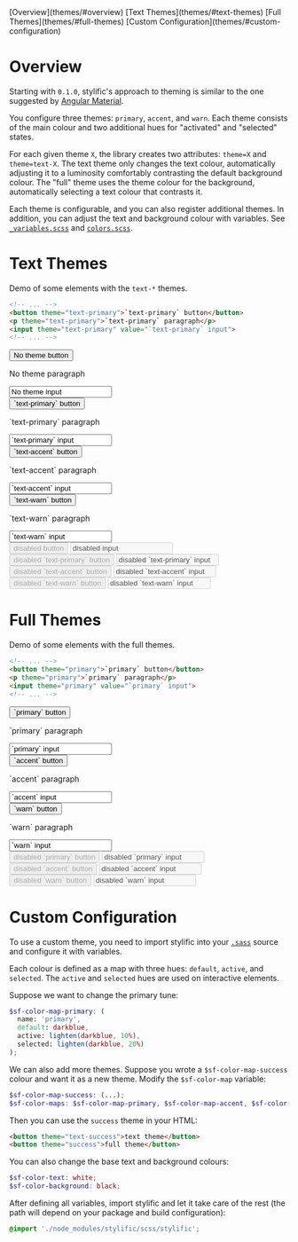 <!-- TOC -->
<div sf-collapse doc-toc theme="text-accent">
  <label class="active" theme="accent"></label>
  <div sf-collapse-body>
    [Overview](themes/#overview)
    [Text Themes](themes/#text-themes)
    [Full Themes](themes/#full-themes)
    [Custom Configuration](themes/#custom-configuration)
  </div>
</div>

# Overview

Starting with `0.1.0`, stylific's approach to theming is similar to the one
suggested by [Angular
Material](https://material.angularjs.org/latest/#/layout/container).

You configure three themes: `primary`, `accent`, and `warn`. Each theme consists
of the main colour and two additional hues for "activated" and "selected"
states.

For each given theme `X`, the library creates two attributes: `theme=X` and
`theme=text-X`. The text theme only changes the text colour, automatically
adjusting it to a luminosity comfortably contrasting the default background
colour. The "full" theme uses the theme colour for the background, automatically
selecting a text colour that contrasts it.

Each theme is configurable, and you can also register additional themes. In
addition, you can adjust the text and background colour with variables. See
[`_variables.scss`](https://github.com/Mitranim/stylific/tree/master/scss/_variables.scss)
and
[`colors.scss`](https://github.com/Mitranim/stylific/tree/master/scss/colors.scss).

# Text Themes

Demo of some elements with the `text-*` themes.

```html
<!-- ... -->
<button theme="text-primary">`text-primary` button</button>
<p theme="text-primary">`text-primary` paragraph</p>
<input theme="text-primary" value="`text-primary` input">
<!-- ... -->
```

<div doc-demo style="display: block" class="space-out">
  <div layout="space-between cross-center">
    <button>No theme button</button>
    <p>No theme paragraph</p>
    <input value="No theme input">
  </div>
  <div layout="space-between cross-center">
    <button theme="text-primary">`text-primary` button</button>
    <p theme="text-primary">`text-primary` paragraph</p>
    <input theme="text-primary" value="`text-primary` input">
  </div>
  <div layout="space-between cross-center">
    <button theme="text-accent">`text-accent` button</button>
    <p theme="text-accent">`text-accent` paragraph</p>
    <input theme="text-accent" value="`text-accent` input">
  </div>
  <div layout="space-between cross-center">
    <button theme="text-warn">`text-warn` button</button>
    <p theme="text-warn">`text-warn` paragraph</p>
    <input theme="text-warn" value="`text-warn` input">
  </div>
  <div layout="space-between cross-center">
    <button disabled>disabled button</button>
    <input disabled value="disabled input">
  </div>
  <div layout="space-between cross-center">
    <button disabled theme="text-primary">disabled `text-primary` button</button>
    <input disabled theme="text-primary" value="disabled `text-primary` input">
  </div>
  <div layout="space-between cross-center">
    <button disabled theme="text-accent">disabled `text-accent` button</button>
    <input disabled theme="text-accent" value="disabled `text-accent` input">
  </div>
  <div layout="space-between cross-center">
    <button disabled theme="text-warn">disabled `text-warn` button</button>
    <input disabled theme="text-warn" value="disabled `text-warn` input">
  </div>
</div>

# Full Themes

Demo of some elements with the full themes.

```html
<!-- ... -->
<button theme="primary">`primary` button</button>
<p theme="primary">`primary` paragraph</p>
<input theme="primary" value="`primary` input">
<!-- ... -->
```

<div doc-demo style="display: block" class="space-out">
  <div layout="space-between cross-center">
    <button theme="primary">`primary` button</button>
    <p theme="primary">`primary` paragraph</p>
    <input theme="primary" value="`primary` input">
  </div>
  <div layout="space-between cross-center">
    <button theme="accent">`accent` button</button>
    <p theme="accent">`accent` paragraph</p>
    <input theme="accent" value="`accent` input">
  </div>
  <div layout="space-between cross-center">
    <button theme="warn">`warn` button</button>
    <p theme="warn">`warn` paragraph</p>
    <input theme="warn" value="`warn` input">
  </div>
  <div layout="space-between cross-center">
    <button disabled theme="primary">disabled `primary` button</button>
    <input disabled theme="primary" value="disabled `primary` input">
  </div>
  <div layout="space-between cross-center">
    <button disabled theme="accent">disabled `accent` button</button>
    <input disabled theme="accent" value="disabled `accent` input">
  </div>
  <div layout="space-between cross-center">
    <button disabled theme="warn">disabled `warn` button</button>
    <input disabled theme="warn" value="disabled `warn` input">
  </div>
</div>

# Custom Configuration

To use a custom theme, you need to import stylific into your
[`.sass`](http://sass-lang.com) source and configure it with variables.

Each colour is defined as a map with three hues: `default`, `active`, and
`selected`. The `active` and `selected` hues are used on interactive elements.

Suppose we want to change the primary tune:

```scss
$sf-color-map-primary: (
  name: 'primary',
  default: darkblue,
  active: lighten(darkblue, 10%),
  selected: lighten(darkblue, 20%)
);
```

We can also add more themes. Suppose you wrote a `$sf-color-map-success` colour
and want it as a new theme. Modify the `$sf-color-map` variable:

```scss
$sf-color-map-success: (...);
$sf-color-maps: $sf-color-map-primary, $sf-color-map-accent, $sf-color-map-warn, $sf-color-map-success;
```

Then you can use the `success` theme in your HTML:

```html
<button theme="text-success">text theme</button>
<button theme="success">full theme</button>
```

You can also change the base text and background colours:

```scss
$sf-color-text: white;
$sf-color-background: black;
```

After defining all variables, import stylific and let it take care of the rest
(the path will depend on your package and build configuration):

```scss
@import './node_modules/stylific/scss/stylific';
```
